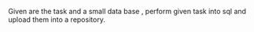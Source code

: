 Given are the task and a small data base , perform given task into sql and upload them into a repository.
